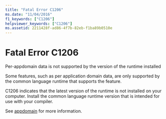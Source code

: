 ```yaml
---
title: "Fatal Error C1206"
ms.date: "11/04/2016"
f1_keywords: ["C1206"]
helpviewer_keywords: ["C1206"]
ms.assetid: 2211428f-ad86-4f7b-82eb-f1ba89b0510e
---
```

# Fatal Error C1206

Per-appdomain data is not supported by the version of the runtime installed

Some features, such as per application domain data, are only supported by the common language runtime that supports the feature.

C1206 indicates that the latest version of the runtime is not installed on your computer. Install the common language runtime version that is intended for use with your compiler.

See [appdomain](../../cpp/appdomain.md) for more information.
